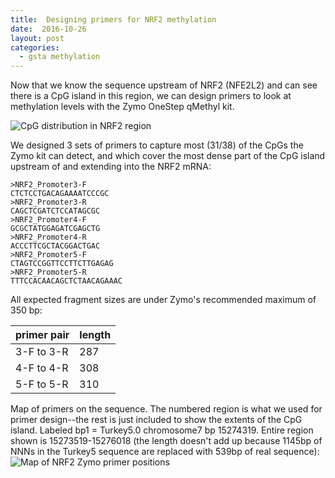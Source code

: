 ```yaml
---
title:  Designing primers for NRF2 methylation
date:  2016-10-26
layout: post
categories:
  - gsta methylation
---
```

Now that we know the sequence upstream of NRF2 (NFE2L2) and can see there is a CpG island in this region, we can design primers to look at methylation levels with the Zymo OneStep qMethyl kit.

![CpG distribution in NRF2 region][image1]

We designed 3 sets of primers to capture most (31/38) of the CpGs the Zymo kit can detect, and which cover the most dense part of the CpG island upstream of and extending into the NRF2 mRNA:
~~~
>NRF2_Promoter3-F
CTCTCCTGACAGAAAATCCCGC
>NRF2_Promoter3-R
CAGCTCGATCTCCATAGCGC
>NRF2_Promoter4-F
GCGCTATGGAGATCGAGCTG
>NRF2_Promoter4-R
ACCCTTCGCTACGGACTGAC
>NRF2_Promoter5-F
CTAGTCCGGTTCCTTCTTGAGAG
>NRF2_Promoter5-R
TTTCCACAACAGCTCTAACAGAAAC
~~~

All expected fragment sizes are under Zymo's recommended maximum of 350 bp:

| primer pair | length |
| ----------- | ------ |
| 3-F to 3-R | 287 |
| 4-F to 4-R | 308 |
| 5-F to 5-R | 310 |

Map of primers on the sequence. The numbered region is what we used for primer design--the rest is just included to show the extents of the CpG island. Labeled bp1 = Turkey5.0 chromosome7 bp 15274319. Entire region shown is 15273519-15276018 (the length doesn't add up because 1145bp of NNNs in the Turkey5 sequence are replaced with 539bp of real sequence):
![Map of NRF2 Zymo primer positions][image2]

[image1]: {{site.image_path}}CpG_islands_AGPS-HNRNPA3.png
[image2]: {{site.image_path}}Map_of_NRF2_Zymo_primer_positions.png
